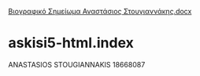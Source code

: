 [Βιογραφικό Σημείωμα Αναστάσιος Στουγιαννάκης.docx](https://github.com/stougiannakis-anastasios-18668087/askisi5-html.index/files/6575508/-.2.docx)
# askisi5-html.index
ANASTASIOS STOUGIANNAKIS
18668087

